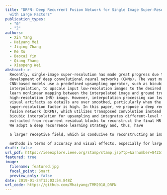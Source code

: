```yaml
---
title: "DRFN: Deep Recurrent Fusion Network for Single Image Super-Resolution
  with Large Factors"
publication_types:
  - "0"
  - "2"
authors:
  - Xin Yang
  - Haiyang Mei
  - Jiqing Zhang
  - Ke Xu
  - Baocai Yin
  - Qiang Zhang
  - Xiaopeng Wei
abstract: >-
  Recently, single-image super-resolution has made great progress due to the
  development of deep convolutional neural networks (CNNs). The vast majority of
  CNN-based models use a predefined upsampling operator, such as bicubic
  interpolation, to upscale input low-resolution images to the desired size and
  learn nonlinear mapping between the interpolated image and ground truth
  high-resolution (HR) image. However, interpolation processing can lead to
  visual artifacts as details are over smoothed, particularly when the
  super-resolution factor is high. In this paper, we propose a deep recurrent
  fusion network (DRFN), which utilizes transposed convolution instead of
  bicubic interpolation for upsampling and integrates different-level features
  extracted from recurrent residual blocks to reconstruct the final HR images.
  We adopt a deep recurrence learning strategy and, thus, have

  a larger receptive field, which is conducive to reconstructing an image more accurately. Furthermore, we show that the multilevel fusion structure is suitable for dealing with image super-resolution problems. Extensive benchmark evaluations demonstrate that the proposed DRFN performs better than most current deep learning

  methods in terms of accuracy and visual effects, especially for large-scale images, while using fewer parameters.
draft: false
url_pdf: https://ieeexplore.ieee.org/stamp/stamp.jsp?tp=&arnumber=8425771&tag=1
featured: true
image:
  filename: featured.jpg
  focal_point: Smart
  preview_only: false
date: 2019-01-24T13:03:54.848Z
url_code: https://github.com/Mhaiyang/TMM2018_DRFN
---
```


